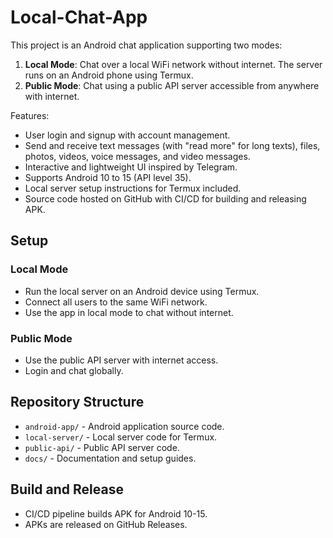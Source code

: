 # Local-Chat-App

This project is an Android chat application supporting two modes:

1. **Local Mode**: Chat over a local WiFi network without internet. The server runs on an Android phone using Termux.
2. **Public Mode**: Chat using a public API server accessible from anywhere with internet.

Features:
- User login and signup with account management.
- Send and receive text messages (with "read more" for long texts), files, photos, videos, voice messages, and video messages.
- Interactive and lightweight UI inspired by Telegram.
- Supports Android 10 to 15 (API level 35).
- Local server setup instructions for Termux included.
- Source code hosted on GitHub with CI/CD for building and releasing APK.

## Setup

### Local Mode
- Run the local server on an Android device using Termux.
- Connect all users to the same WiFi network.
- Use the app in local mode to chat without internet.

### Public Mode
- Use the public API server with internet access.
- Login and chat globally.

## Repository Structure

- `android-app/` - Android application source code.
- `local-server/` - Local server code for Termux.
- `public-api/` - Public API server code.
- `docs/` - Documentation and setup guides.

## Build and Release

- CI/CD pipeline builds APK for Android 10-15.
- APKs are released on GitHub Releases.
